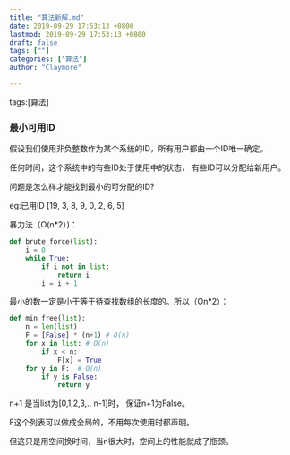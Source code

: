 ```yaml
---
title: "算法新解.md"
date: 2019-09-29 17:53:13 +0800
lastmod: 2019-09-29 17:53:13 +0800
draft: false
tags: [""]
categories: ["算法"]
author: "Claymore"

---
```

tags:[算法]

### 最小可用ID

假设我们使用非负整数作为某个系统的ID，所有用户都由一个ID唯一确定。

任何时间，这个系统中的有些ID处于使用中的状态， 有些ID可以分配给新用户。

问题是怎么样才能找到最小的可分配的ID?

eg:已用ID [19, 3, 8, 9, 0, 2, 6, 5]

暴力法（O(n*2）)：

```python
def brute_force(list):
    i = 0
    while True:
        if i not in list:
            return i
        i = i + 1
```



最小的数一定是小于等于待查找数组的长度的。所以（On*2）：

```python
def min_free(list):
    n = len(list)
    F = [False] * (n+1) # O(n)
    for x in list: # O(n)
        if x < n:
            F[x] = True
    for y in F:  # O(n)
        if y is False: 
            return y
```

n+1 是当list为[0,1,2,3,.. n-1]时， 保证n+1为False。

F这个列表可以做成全局的，不用每次使用时都声明。

但这只是用空间换时间，当n很大时，空间上的性能就成了瓶颈。









